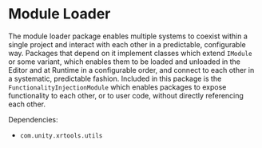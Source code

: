# Module Loader
The module loader package enables multiple systems to coexist within a single project and interact with each other in a predictable, configurable way.  Packages that depend on it implement classes which extend `IModule` or some variant, which enables them to be loaded and unloaded in the Editor and at Runtime in a configurable order, and connect to each other in a systematic, predictable fashion. Included in this package is the `FunctionalityInjectionModule` which enables packages to expose functionality to each other, or to user code, without directly referencing each other.

Dependencies:
- `com.unity.xrtools.utils`
